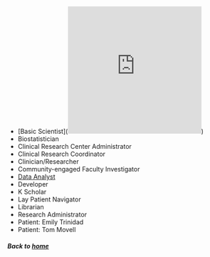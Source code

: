  * [Basic Scientist](<iframe src="https://nuwildcat-my.sharepoint.com/personal/sgf4982_ads_northwestern_edu/_layouts/15/Doc.aspx?sourcedoc={644af582-173a-4032-9153-1a2e1ed4ba2b}&amp;action=embedview&amp;wdAr=0.7727272727272727" width="300px" height="286px" frameborder="0">This is an embedded <a target="_blank" href="https://office.com">Microsoft Office</a> presentation, powered by <a target="_blank" href="https://office.com/webapps">Office</a>.</iframe>)
 * Biostatistician
 * Clinical Research Center Administrator
 * Clinical Research Coordinator
 * Clinician/Researcher
 * Community-engaged Faculty Investigator
 * [Data Analyst](https://github.com/data2health/CTS-Personas/blob/master/docs/assets/DataAnalyst_PersonaProfile.pdf)
 * Developer
 * K Scholar
 * Lay Patient Navigator
 * Librarian
 * Research Administrator
 * Patient: Emily Trinidad
 * Patient: Tom Movell

##### Back to [home](https://data2health.github.io/CTS-Personas/)
